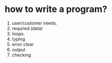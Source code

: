 # how to write a program?
1. user/customer needs.
2. required.(data)
3. loops.
4. typing 
5. error clear
6. output 
7. checking 